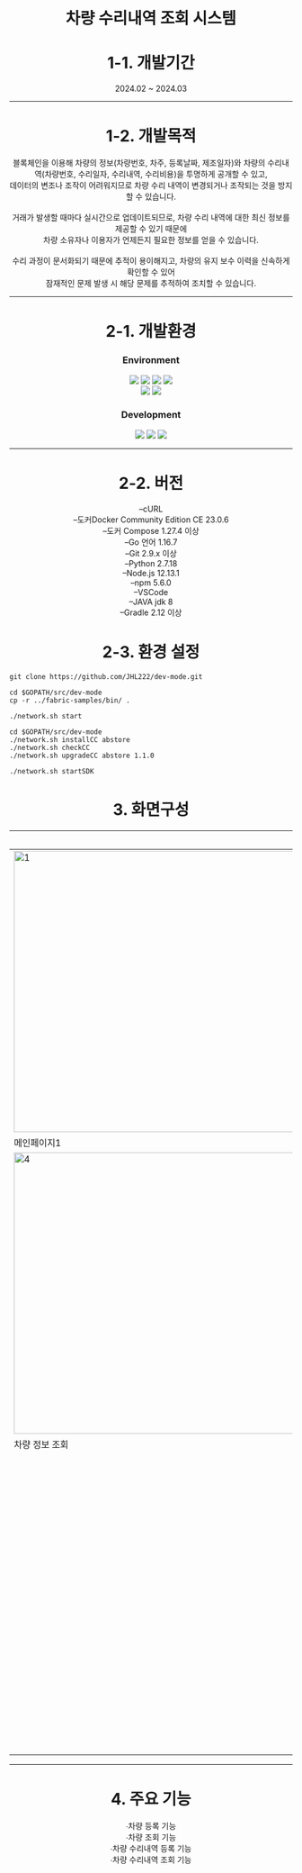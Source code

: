 <div align="center">
   
# 차량 수리내역 조회 시스템

# 1-1. 개발기간

2024.02 ~ 2024.03

***

# 1-2. 개발목적

블록체인을 이용해 차량의 정보(차량번호, 차주, 등록날짜, 제조일자)와 차량의 수리내역(차량번호, 수리일자, 수리내역, 수리비용)을 투명하게 공개할 수 있고,<br/>
데이터의 변조나 조작이 어려워지므로 차량 수리 내역이 변경되거나 조작되는 것을 방지할 수 있습니다.<br/><br/>
거래가 발생할 때마다 실시간으로 업데이트되므로, 차량 수리 내역에 대한 최신 정보를 제공할 수 있기 때문에 <br/>차량 소유자나 이용자가 언제든지 필요한 정보를 얻을 수 있습니다.<br/><br/>
수리 과정이 문서화되기 때문에 추적이 용이해지고, 차량의 유지 보수 이력을 신속하게 확인할 수 있어 <br/>잠재적인 문제 발생 시 해당 문제를 추적하여 조치할 수 있습니다.
   
***

# 2-1. 개발환경

### Environment

<img src="https://img.shields.io/badge/Visual&nbsp;Studio&nbsp;Code-007ACC?style=flat-square&logo=VisualStudioCode&logoColor=white"/>
<img src="https://img.shields.io/badge/Git-F05032?style=flat-square&logo=Git&logoColor=white"/>
<img src="https://img.shields.io/badge/GitHub-181717?style=flat-square&logo=GitHub&logoColor=white"/>
<img src="https://img.shields.io/badge/Linux-FCC624?style=flat-square&logo=Linux&logoColor=white"/><br/>
<img src="https://img.shields.io/badge/Docker-2496ED?style=flat-square&logo=Docker&logoColor=white"/>
<img src="https://img.shields.io/badge/NodeJS-339933?style=flat-square&logo=NodeJS&logoColor=white"/>

### Development

<img src="https://img.shields.io/badge/Express-000000?style=flat-square&logo=Express&logoColor=white"/>
<img src="https://img.shields.io/badge/Angular-0F0F11?style=flat-square&logo=Angular&logoColor=white"/>
<img src="https://img.shields.io/badge/Go-00ADD8?style=flat-square&logo=Go&logoColor=white"/>

***

# 2-2. 버전

–cURL <br/>
–도커Docker Community Edition CE 23.0.6 <br/>
–도커 Compose 1.27.4 이상 <br/>
–Go 언어 1.16.7 <br/>
–Git 2.9.x 이상 <br/>
–Python 2.7.18 <br/>
–Node.js 12.13.1 <br/>
–npm 5.6.0 <br/>
–VSCode <br/>
–JAVA jdk 8 <br/>
–Gradle 2.12 이상 <br/>


# 2-3. 환경 설정
</div>

```
git clone https://github.com/JHL222/dev-mode.git
```
```
cd $GOPATH/src/dev-mode
cp -r ../fabric-samples/bin/ .
```
```
./network.sh start
```
```
cd $GOPATH/src/dev-mode
./network.sh installCC abstore
./network.sh checkCC
./network.sh upgradeCC abstore 1.1.0
```
```
./network.sh startSDK
```

<div align="center">

# 3. 화면구성

||사진||
|------|---|---|
|<img width="500" alt="1" src="https://github.com/JHL222/dev-mode/assets/160108023/251e9718-b997-4b8b-94de-243ffb618070">|<img width="500" alt="2" src="https://github.com/JHL222/dev-mode/assets/160108023/951cfc38-5806-4003-ae68-d477320a6ccd">|<img width="500" alt="3" src="https://github.com/JHL222/dev-mode/assets/160108023/b87f9b0b-d2b5-4333-8f5a-5a017a132694">|
|메인페이지1|메인페이지2|차량 정보 등록|
|<img width="500" alt="4" src="https://github.com/JHL222/dev-mode/assets/160108023/1817fd07-21b5-48e8-bf3d-aee03d57be60">|<img width="500" alt="5" src="https://github.com/JHL222/dev-mode/assets/160108023/70050f86-1000-4b99-93d0-d8f4a134a707">|<img width="500" alt="6" src="https://github.com/JHL222/dev-mode/assets/160108023/9c6f546d-0c11-4558-af2c-8c61a6886fff">|
|차량 정보 조회|차량 수리내역 등록|차량 수리내역 조회|
||<img width="500" alt="7" src="https://github.com/JHL222/dev-mode/assets/160108023/e1ead211-61db-4d66-a1df-5bdbb57c20e1">||
||함수 실행 시 터미널 로그||

***

# 4. 주요 기능

∙차량 등록 기능 <br/>
∙차량 조회 기능 <br/>
∙차량 수리내역 등록 기능 <br/>
∙차량 수리내역 조회 기능 <br/>

</div>

